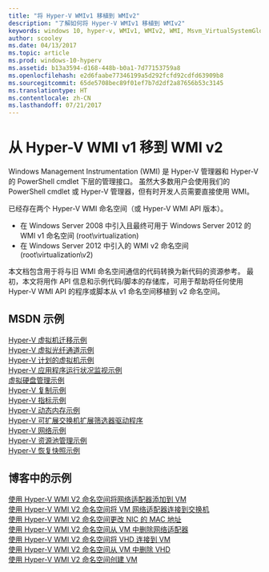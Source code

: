 ```yaml
---
title: "将 Hyper-V WMIv1 移植到 WMIv2"
description: "了解如何将 Hyper-V WMIv1 移植到 WMIv2"
keywords: windows 10, hyper-v, WMIv1, WMIv2, WMI, Msvm_VirtualSystemGlobalSettingData, root\virtualization
author: scooley
ms.date: 04/13/2017
ms.topic: article
ms.prod: windows-10-hyperv
ms.assetid: b13a3594-d168-448b-b0a1-7d77153759a8
ms.openlocfilehash: e2d6faabe77346199a5d292fcfd92cdfd63909b8
ms.sourcegitcommit: 65de5708bec89f01ef7b7d2df2a87656b53c3145
ms.translationtype: HT
ms.contentlocale: zh-CN
ms.lasthandoff: 07/21/2017
---
```

# 从 Hyper-V WMI v1 移到 WMI v2

Windows Management Instrumentation (WMI) 是 Hyper-V 管理器和 Hyper-V 的 PowerShell cmdlet 下层的管理接口。  虽然大多数用户会使用我们的 PowerShell cmdlet 或 Hyper-V 管理器，但有时开发人员需要直接使用 WMI。  

已经存在两个 Hyper-V WMI 命名空间（或 Hyper-V WMI API 版本）。
* 在 Windows Server 2008 中引入且最终可用于 Windows Server 2012 的 WMI v1 命名空间 (root\virtualization)
* 在 Windows Server 2012 中引入的 WMI v2 命名空间 (root\virtualization\v2)

本文档包含用于将与旧 WMI 命名空间通信的代码转换为新代码的资源参考。  最初，本文将用作 API 信息和示例代码/脚本的存储库，可用于帮助将任何使用 Hyper-V WMI API 的程序或脚本从 v1 命名空间移植到 v2 命名空间。

## MSDN 示例

[Hyper-V 虚拟机迁移示例](http://code.msdn.microsoft.com/windowsdesktop/Hyper-V-virtual-machine-aef356ee)  
[Hyper-V 虚拟光纤通道示例](http://code.msdn.microsoft.com/windowsdesktop/Hyper-V-virtual-Fiber-35d27dcd)  
[Hyper-V 计划的虚拟机示例](http://code.msdn.microsoft.com/windowsdesktop/Hyper-V-planned-virtual-8c7b7499)  
[Hyper-V 应用程序运行状况监视示例](http://code.msdn.microsoft.com/windowsdesktop/Hyper-V-application-health-dc0294f2)  
[虚拟硬盘管理示例](http://code.msdn.microsoft.com/windowsdesktop/Virtual-hard-disk-03108ed3)  
[Hyper-V 复制示例](http://code.msdn.microsoft.com/windowsdesktop/Hyper-V-replication-sample-d2558867)  
[Hyper-V 指标示例](http://code.msdn.microsoft.com/windowsdesktop/Hyper-V-metrics-sample-2dab2cb1)  
[Hyper-V 动态内存示例](http://code.msdn.microsoft.com/windowsdesktop/Hyper-V-dynamic-memory-9b0b1d05)  
[Hyper-V 可扩展交换机扩展筛选器驱动程序](http://code.msdn.microsoft.com/windowsdesktop/Hyper-V-Extensible-Virtual-e4b31fbb)  
[Hyper-V 网络示例](http://code.msdn.microsoft.com/windowsdesktop/Hyper-V-networking-sample-7c47e6f5)  
[Hyper-V 资源池管理示例](http://code.msdn.microsoft.com/windowsdesktop/Hyper-V-resource-pool-df906d95)  
[Hyper-V 恢复快照示例](http://code.msdn.microsoft.com/windowsdesktop/Hyper-V-recovery-snapshot-ea72320c)  

## 博客中的示例

[使用 Hyper-V WMI V2 命名空间将网络适配器添加到 VM](http://blogs.msdn.com/b/taylorb/archive/2013/07/15/adding-a-network-adapter-to-a-vm-using-the-hyper-v-wmi-v2-namespace.aspx)  
[使用 Hyper-V WMI V2 命名空间将 VM 网络适配器连接到交换机](http://blogs.msdn.com/b/taylorb/archive/2013/07/15/connecting-a-vm-network-adapter-to-a-switch-using-the-hyper-v-wmi-v2-namespace.aspx)  
[使用 Hyper-V WMI V2 命名空间更改 NIC 的 MAC 地址](http://blogs.msdn.com/b/taylorb/archive/2013/08/12/changing-the-mac-address-of-nic-using-the-hyper-v-wmi-v2-namespace.aspx)  
[使用 Hyper-V WMI V2 命名空间从 VM 中删除网络适配器](http://blogs.msdn.com/b/taylorb/archive/2013/08/12/removing-a-network-adapter-to-a-vm-using-the-hyper-v-wmi-v2-namespace.aspx)  
[使用 Hyper-V WMI V2 命名空间将 VHD 连接到 VM](http://blogs.msdn.com/b/taylorb/archive/2013/08/12/attaching-a-vhd-to-a-vm-using-the-hyper-v-wmi-v2-namespace.aspx)  
[使用 Hyper-V WMI V2 命名空间从 VM 中删除 VHD](http://blogs.msdn.com/b/taylorb/archive/2013/08/12/removing-a-vhd-from-a-vm-using-the-hyper-v-wmi-v2-namespace.aspx)  
[使用 Hyper-V WMI V2 命名空间创建 VM](http://blogs.msdn.com/b/virtual_pc_guy/archive/2013/06/20/creating-a-virtual-machine-with-wmi-v2.aspx)


